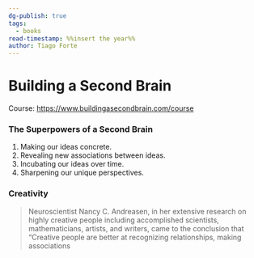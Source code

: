 ```yaml
---
dg-publish: true
tags:
  - books
read-timestamp: %%insert the year%%
author: Tiago Forte
---
```


# Building a Second Brain

Course: <https://www.buildingasecondbrain.com/course>


### The Superpowers of a Second Brain

1. Making our ideas concrete.
2. Revealing new associations between ideas.
3. Incubating our ideas over time.
4. Sharpening our unique perspectives.


### Creativity


> Neuroscientist Nancy C. Andreasen, in her extensive research on highly creative people including accomplished scientists, mathematicians, artists, and writers, came to the conclusion that “Creative people are better at recognizing relationships, making associations